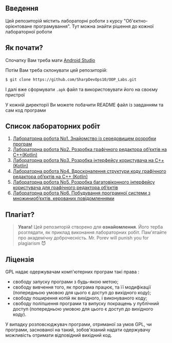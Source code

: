 ## Введення
Цей репозиторій містить лабораторні роботи з курсу "Об'єктно-орієнтоване програмування". Тут можна знайти рішення до кожної лабораторної роботи

## Як почати?

Спочатку Вам треба мати [Android Studio](https://developer.android.com/studio)

Потім Вам треба склонувати цей репозиторій:
```bash
$ git clone https://github.com/SharpDevOps10/OOP_Labs.git
```

І далі вже сформувати `.apk` файл та використовувати його на своєму пристрої

У кожній директорії Ви можете побачити README файл із завданням та сам код програми

## Список лабораторних робіт

1. [Лабораторна робота No1. Знайомство із середовищем розробки програм](https://github.com/SharpDevOps10/OOP_Labs/tree/main/Lab1)
2. [Лабораторна робота No2. Розробка графічного редактора об’єктів на C++(Kotlin)](https://github.com/SharpDevOps10/OOP_Labs/tree/main/Lab2)
3. [Лабораторна робота No3. Розробка інтерфейсу користувача на C++(Kotlin)](https://github.com/SharpDevOps10/OOP_Labs/tree/main/Lab3)
4. [Лабораторна робота No4. Вдосконалення структури коду графічного редактора об’єктів на C++ (Kotlin)](https://github.com/SharpDevOps10/OOP_Labs/tree/main/Lab4)
5. [Лабораторна робота No5. Розробка багатовіконного інтерфейсу користувача для графічного редактора об’єктів](https://github.com/SharpDevOps10/OOP_Labs/tree/main/Lab5)
6. [Лабораторна робота No6. Побудування програмної системи з множиниоб’єктів, керованих повідомленнями](https://github.com/SharpDevOps10/OOP_Labs/tree/main/Lab6)

## Плагіат?

> **Увага!** Цей репозиторій створено для **ознайомлення**. Його терба розглядати, як приклад виконання лабораторних робіт. Пам'ятайте про академічну доброчесність. Mr. Porev will punish you for plagiarism 😈

## Ліцензія
GPL надає одержувачам комп'ютерних програм такі права :

 * свободу запуску програми з будь-якою метою;
 * свободу вивчення того, як програма працює, та її модифікації (попередньою умовою для цього є доступ до вихідного коду);
 * свободу поширення копій як вихідного, і виконуваного коду;
 * свободу поліпшення програми та випуску покращень у публічний доступ (попередньою умовою для цього є доступ до вихідного коду).

У випадку розповсюджувач програми, отриманої за умов GPL, чи програми, заснованої на такий, зобов'язаний надати одержувачу можливість отримати відповідний вихідний код.
